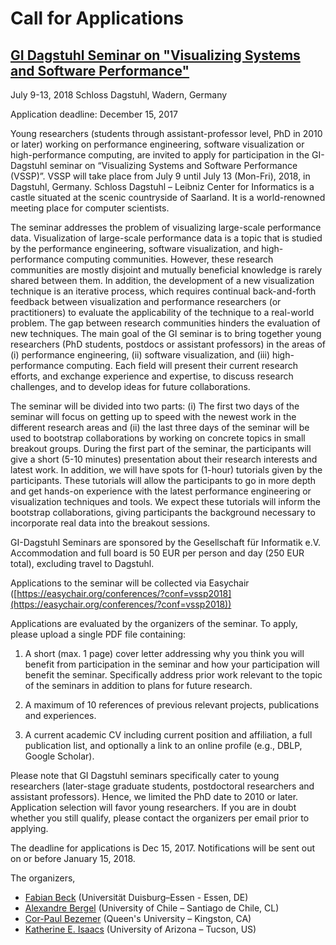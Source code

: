 # Call for Applications

## [GI Dagstuhl Seminar on "Visualizing Systems and Software Performance"](https://vssp.github.io/)

July 9-13, 2018
Schloss Dagstuhl, Wadern, Germany


Application deadline: December 15, 2017

Young researchers (students through assistant-professor level, PhD in 2010 or later) working on performance engineering, software visualization or high-performance computing, are invited to apply for participation in the GI-Dagstuhl seminar on “Visualizing Systems and Software Performance (VSSP)”. VSSP will take place from July 9 until July 13 (Mon-Fri), 2018, in Dagstuhl, Germany. Schloss Dagstuhl – Leibniz Center for Informatics is a castle situated at the scenic countryside of Saarland. It is a world-renowned meeting place for computer scientists. 

The seminar addresses the problem of visualizing large-scale performance data. Visualization of large-scale performance data is a topic that is studied by the performance engineering, software visualization, and high-performance computing communities. However, these research communities are mostly disjoint and mutually beneficial knowledge is rarely shared between them. In addition, the development of a new visualization technique is an iterative process, which requires continual back-and-forth feedback between visualization and performance researchers (or practitioners) to evaluate the applicability of the technique to a real-world problem. The gap between research communities hinders the evaluation of new techniques. The main goal of the GI seminar is to bring together young researchers (PhD students, postdocs or assistant professors) in the areas of (i) performance engineering, (ii) software visualization, and (iii) high-performance computing. Each field will present their current research efforts, and exchange experience and expertise, to discuss research challenges, and to develop ideas for future collaborations.

The seminar will be divided into two parts: (i) The first two days of the seminar will focus on getting up to speed with the newest work in the different research areas and (ii) the last three days of the seminar will be used to bootstrap collaborations by working on concrete topics in small breakout groups. During the first part of the seminar, the participants will give a short (5-10 minutes) presentation about their research interests and latest work. In addition, we will have spots for (1-hour) tutorials given by the participants. These tutorials will allow the participants to go in more depth and get hands-on experience with the latest performance engineering or visualization techniques and tools. We expect these tutorials will inform the bootstrap collaborations, giving participants the background necessary to incorporate real data into the breakout sessions.

GI-Dagstuhl Seminars are sponsored by the Gesellschaft für Informatik e.V. Accommodation and full board is 50 EUR per person and day (250 EUR total), excluding travel to Dagstuhl.

Applications to the seminar will be collected via Easychair 
([https://easychair.org/conferences/?conf=vssp2018](https://easychair.org/conferences/?conf=vssp2018))

Applications are evaluated by the organizers of the seminar. To apply, please upload a single PDF file containing:

1. A short (max. 1 page) cover letter addressing why you think you will
    benefit from participation in the seminar and how your
    participation will benefit the seminar. Specifically address prior
    work relevant to the topic of the seminars in addition to plans for
    future research.

2. A maximum of 10 references of previous relevant projects, publications and experiences.

3. A current academic CV including current position and affiliation, a
    full publication list, and optionally a link to an online profile
    (e.g., DBLP, Google Scholar).

Please note that GI Dagstuhl seminars specifically cater to young researchers (later-stage graduate students, postdoctoral researchers and assistant professors). Hence, we limited the PhD date to 2010 or later. Application selection will favor young researchers. If you are in doubt whether you still qualify, please contact the organizers per email prior to  applying.

The deadline for applications is Dec 15, 2017. Notifications will be sent out on or before January 15, 2018.

The organizers,

- [Fabian Beck](https://www.vis.wiwi.uni-due.de/en/team/fabian-beck/) (Universität Duisburg–Essen - Essen, DE)
- [Alexandre Bergel](http://bergel.eu) (University of Chile – Santiago de Chile, CL)
- [Cor-Paul Bezemer](http://sailhome.cs.queensu.ca/~corpaul/) (Queen's University – Kingston, CA)
- [Katherine E. Isaacs](http://hdc.cs.arizona.edu/mamba_home/~kisaacs) (University of Arizona – Tucson, US)

